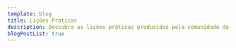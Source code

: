 ```yaml
---
template: blog
title: Lições Práticas
description: Descubra as lições práticas produzidas pela comunidade da Nuxt.
blogPostList: true
---
```

